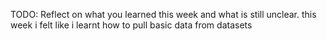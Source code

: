 TODO: Reflect on what you learned this week and what is still unclear.
this week i felt like i learnt how to pull basic data from datasets